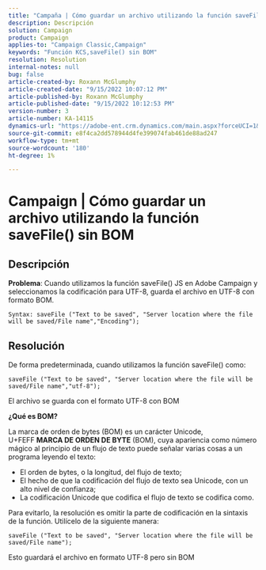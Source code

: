 ```yaml
---
title: "Campaña | Cómo guardar un archivo utilizando la función saveFile() sin BOM"
description: Descripción
solution: Campaign
product: Campaign
applies-to: "Campaign Classic,Campaign"
keywords: "Función KCS,saveFile() sin BOM"
resolution: Resolution
internal-notes: null
bug: false
article-created-by: Roxann McGlumphy
article-created-date: "9/15/2022 10:07:12 PM"
article-published-by: Roxann McGlumphy
article-published-date: "9/15/2022 10:12:53 PM"
version-number: 3
article-number: KA-14115
dynamics-url: "https://adobe-ent.crm.dynamics.com/main.aspx?forceUCI=1&pagetype=entityrecord&etn=knowledgearticle&id=5605e9bc-4235-ed11-9db1-00224808679b"
source-git-commit: e8f4ca2dd578944d4fe399074fab461de88ad247
workflow-type: tm+mt
source-wordcount: '180'
ht-degree: 1%

---
```


# Campaign | Cómo guardar un archivo utilizando la función saveFile() sin BOM

## Descripción


<b>Problema</b>: Cuando utilizamos la función saveFile() JS en Adobe Campaign y seleccionamos la codificación para UTF-8, guarda el archivo en UTF-8 con formato BOM.


```
Syntax: saveFile ("Text to be saved", "Server location where the file will be saved/File name","Encoding");
```



## Resolución


De forma predeterminada, cuando utilizamos la función saveFile() como:


```
saveFile ("Text to be saved", "Server location where the file will be saved/File name","utf-8");
```


El archivo se guarda con el formato UTF-8 con BOM

<b>¿Qué es BOM? </b>

La marca de orden de bytes (BOM) es un carácter Unicode, U+FEFF <b>MARCA DE ORDEN DE BYTE</b> (BOM), cuya apariencia como número mágico al principio de un flujo de texto puede señalar varias cosas a un programa leyendo el texto:

- El orden de bytes, o la longitud, del flujo de texto;
- El hecho de que la codificación del flujo de texto sea Unicode, con un alto nivel de confianza;
- La codificación Unicode que codifica el flujo de texto se codifica como.


Para evitarlo, la resolución es omitir la parte de codificación en la sintaxis de la función. Utilícelo de la siguiente manera:


```
saveFile ("Text to be saved", "Server location where the file will be saved/File name");
```


Esto guardará el archivo en formato UTF-8 pero sin BOM
